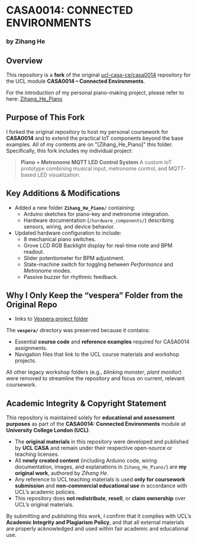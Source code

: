 # CASA0014: CONNECTED ENVIRONMENTS

### by Zihang He

## Overview

This repository is a **fork** of the original [ucl-casa-ce/casa0014](https://github.com/ucl-casa-ce/casa0014) repository for the UCL module **CASA0014 – Connected Environments**.

For the introduction of my personal piano-making project, please refer to here: [Zihang_He_Piano](https://github.com/xms12138/casa0014_Zihang_He/tree/main/Zihang_He_Piano)



## Purpose of This Fork

I forked the original repository to host my personal coursework for **CASA0014** and to extend the practical IoT components beyond the base examples. All of my contents are on "[Zihang_He_Piano]" this folder.
 Specifically, this fork includes my individual project:

> **Piano + Metronome MQTT LED Control System**
>  A custom IoT prototype combining musical input, metronome control, and MQTT-based LED visualization.



## Key Additions & Modifications

- Added a new folder **`Zihang_He_Piano/`** containing:
  - Arduino sketches for piano-key and metronome integration.
  - Hardware documentation (`/hardware_components/`) describing sensors, wiring, and device behavior.
- Updated hardware configuration to include:
  - 8 mechanical piano switches.
  - Grove LCD RGB Backlight display for real-time note and BPM readout.
  - Slider potentiometer for BPM adjustment.
  - State-machine switch for toggling between *Performance* and *Metronome* modes.
  - Passive buzzer for rhythmic feedback.



## Why I Only Keep the “vespera” Folder from the Original Repo

- links to [Vespera project folder](vespera)

The **`vespera/`** directory was preserved because it contains:

- Essential **course code** and **reference examples** required for CASA0014 assignments.
- Navigation files that link to the UCL course materials and workshop projects.

All other legacy workshop folders (e.g., *blinking monster*, *plant monitor*) were removed to streamline the repository and focus on current, relevant coursework.



## Academic Integrity & Copyright Statement

This repository is maintained solely for **educational and assessment purposes** as part of the **CASA0014: Connected Environments** module at **University College London (UCL)**.

- The **original materials** in this repository were developed and published by **UCL CASA** and remain under their respective open-source or teaching licenses.
- All **newly created content** (including Arduino code, wiring documentation, images, and explanations in `Zihang_He_Piano/`) are **my original work**, authored by *Zihang He*.
- Any reference to UCL teaching materials is used **only for coursework submission** and **non-commercial educational use** in accordance with UCL’s academic policies.
- This repository does **not redistribute**, **resell**, or **claim ownership** over UCL’s original materials.

By submitting and publishing this work, I confirm that it complies with UCL’s **Academic Integrity and Plagiarism Policy**, and that all external materials are properly acknowledged and used within fair academic and educational use.
